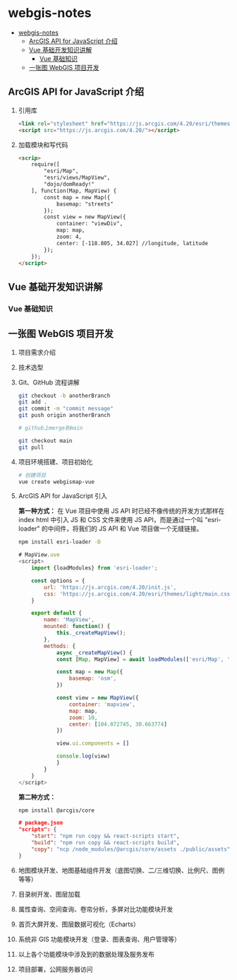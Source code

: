 <!--
 * @Description: 
 * @Author: alphapenng
 * @Github: 
 * @Date: 2024-05-06 21:14:39
 * @LastEditors: alphapenng
 * @LastEditTime: 2024-05-14 13:56:58
 * @FilePath: /balabala/content/webgis/webgisXbeichenbei.md
-->

# webgis-notes

- [webgis-notes](#webgis-notes)
  - [ArcGIS API for JavaScript 介绍](#arcgis-api-for-javascript-介绍)
  - [Vue 基础开发知识讲解](#vue-基础开发知识讲解)
    - [Vue 基础知识](#vue-基础知识)
  - [一张图 WebGIS 项目开发](#一张图-webgis-项目开发)

## ArcGIS API for JavaScript 介绍

1. 引用库

    ```html
    <link rel="stylesheet" href="https://js.arcgis.com/4.20/esri/themes/light/main.css">
    <script src="https://js.arcgis.com/4.20/"></script>
    ```

2. 加载模块和写代码

    ```html
    <scrip>
        require([
            "esri/Map",
            "esri/views/MapView",
            "dojo/domReady!"
        ], function(Map, MapView) {
            const map = new Map({
                basemap: "streets"
            });
            const view = new MapView({
                container: "viewDiv",
                map: map,
                zoom: 4,
                center: [-118.805, 34.027] //longitude, latitude
            });
        });
    </script>
    ```

## Vue 基础开发知识讲解

### Vue 基础知识

## 一张图 WebGIS 项目开发

1. 项目需求介绍

2. 技术选型

3. Git、GitHub 流程讲解

    ```bash
    git checkout -b anotherBranch
    git add .
    git commit -m "commit message"
    git push origin anotherBranch

    # github上merge到main

    git checkout main
    git pull
    ```

4. 项目环境搭建、项目初始化

    ```bash
    # 创建项目
    vue create webgismap-vue
    ```

5. ArcGIS API for JavaScript 引入

    **第一种方式：**
    在 Vue 项目中使用 JS API 时已经不像传统的开发方式那样在 index html 中引入 JS 和 CSS 文件来使用 JS API，而是通过一个叫 "esri-loader" 的中间件，将我们的 JS API 和 Vue 项目做一个无缝链接。

    ```bash
    npm install esri-loader -D
    ```

    ```js
    # MapView.uve
    <script>
        import {loadModules} from 'esri-loader';

        const options = {
            url: 'https://js.arcgis.com/4.20/init.js',
            css: 'https://js.arcgis.com/4.20/esri/themes/light/main.css'
        }

        export default {
            name: 'MapView',
            mounted: function() {
                this._createMapView();
            },
            methods: {
                async _createMapView() {
                const [Map, MapView] = await loadModules(['esri/Map', 'esri/views/MapView'], options)

                const map = new Map({
                    basemap: 'osm',
                })

                const view = new MapView({
                    container: 'mapview',
                    map: map,
                    zoom: 10,
                    center: [104.072745, 30.663774]
                })

                view.ui.components = []

                console.log(view)
                }
            }
        }
    </script>
    ```

    **第二种方式：**

    ```bash
    npm install @arcgis/core
    ```

    ```json
    # package.json
    "scripts": {
        "start": "npm run copy && react-scripts start",
        "build": "npm run copy && react-scripts build",
        "copy": "ncp /node_modules/@arcgis/core/assets ./public/assets"
    }
    ```

6. 地图模块开发、地图基础组件开发（底图切换、二/三维切换、比例尺、图例等等）

7. 目录树开发、图层加载

8. 属性查询、空间查询、卷帘分析，多屏对比功能模块开发

9. 首页大屏开发、图层数据可视化（Echarts）

10. 系统非 GIS 功能模块开发（登录、图表查询、用户管理等）

11. 以上各个功能模块中涉及到的数据处理及服务发布

12. 项目部署，公网服务器访问 